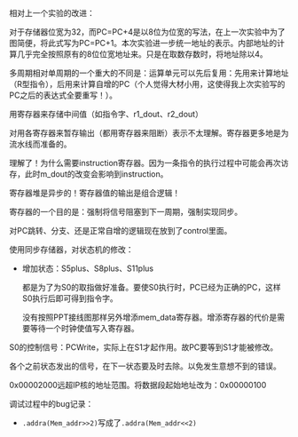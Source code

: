 相对上一个实验的改进：

对于存储器位宽为32，而PC=PC+4是以8位为位宽的写法，在上一次实验中为了图简便，将此式写为PC=PC+1。本次实验进一步统一地址的表示。内部地址的计算几乎完全按照原有的8位位宽地址来。只是在取数存数时，将地址除以4。

多周期相对单周期的一个重大的不同是：运算单元可以先后复用：先用来计算地址（R型指令），后用来计算自增的PC（个人觉得大材小用，这使得我上次实验写的PC之后的表达式全要重写！）。

用寄存器来存储中间值（如指令字、r1\_dout、r2\_dout）

对用各寄存器来暂存输出（都用寄存器来阻断）表示不太理解。寄存器更多地是为流水线而准备的。

理解了！为什么需要instruction寄存器。因为一条指令的执行过程中可能会再次访存，此时m_dout的改变会影响到instruction。

寄存器堆是异步的！寄存器值的输出是组合逻辑！

寄存器的一个目的是：强制将信号阻塞到下一周期，强制实现同步。

对PC跳转、分支、还是正常自增的逻辑现在放到了control里面。

使用同步存储器，对状态机的修改：

- 增加状态：S5plus、S8plus、S11plus

  都是为了为S0的取指做好准备。要使S0执行时，PC已经为正确的PC，这样S0执行后即可得到指令字。

  没有按照PPT接线图那样另外增添mem_data寄存器。增添寄存器的代价是需要等待一个时钟使值写入寄存器。

S0的控制信号：PCWrite，实际上在S1才起作用。故PC要等到S1才能被修改。

各个之前状态发出的信号，在下一状态要及时去除。以免发生意想不到的错误。

0x00002000远超IP核的地址范围。将数据段起始地址改为：0x00000100

调试过程中的bug记录：

- `.addra(Mem_addr>>2)`写成了`.addra(Mem_addr<<2)`